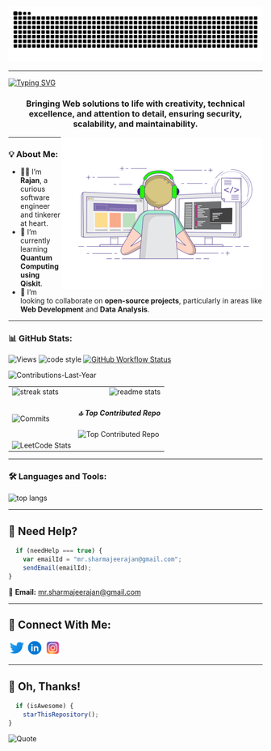 [//]: # (<h2 align="center" style="color: rebeccapurple;">Hi there 👋, Welcome to my Github page!</h2>)

[![iRajan's Isometric GitHub Calendar](https://github.com/SharmaRajan/SharmaRajan/blob/output/github-contribution-grid-snake.svg)](https://github.com/SharmaRajan)

---

[![Typing SVG](https://readme-typing-svg.demolab.com?font=Fira+Code&pause=5&color=6A5ACD&width=720&lines=Hi,+I'm+Rajan+Sharma.;I+am+currently+working+as+a+Full-Stack+Developer)](https://git.io/typing-svg)


<h3 align="center">Bringing Web solutions to life with creativity, technical excellence, and attention to detail,
ensuring security, scalability, and maintainability.</h3>

<img align="right" alt="Coding" width="400" src="https://raw.githubusercontent.com/devSouvik/devSouvik/master/gif3.gif">

---

### 💡 About Me:

- 👨‍💻 I’m **Rajan**, a curious software engineer and tinkerer at heart.
- 🌱 I’m currently learning **Quantum Computing using Qiskit**.
- 💞 I’m looking to collaborate on **open-source projects**, particularly in areas like **Web Development** and **Data
  Analysis**.

---



### 📊 GitHub Stats:

[//]: # (#### Profile views counter 👁️‍🗨️)
[//]: # ([![Rajan Sharma profile views]&#40;https://u8views.com/api/v1/github/profiles/7869344/views/day-week-month-total-count.svg&#41;]&#40;https://u8views.com/github/SharmaRajan&#41;)


![Views](https://komarev.com/ghpvc/?username=SharmaRajan)
![code style](https://img.shields.io/badge/code_style-prettier-ff69b4.svg?style=flat-square)
[![GitHub Workflow Status](https://img.shields.io/github/actions/workflow/status/platane/platane/main.yml?label=action&style=flat-square)](https://github.com/SharmaRajan/SharmaRajan/blob/master/.github/workflows/MAIN.yml)



[//]: # (![GitHub Activity Graph]&#40;https://github-readme-activity-graph.vercel.app/graph?username=SharmaRajan&theme=react-dark&#41;)

![Contributions-Last-Year](http://github-profile-summary-cards.vercel.app/api/cards/profile-details?username=SharmaRajan&theme=solarized)


[//]: # (<div  align=center>)
[//]: # (<img src="http://github-profile-summary-cards.vercel.app/api/cards/profile-details?username=SharmaRajan&theme=solarized" alt="Contributions-Last-Year" />)
[//]: # (</div>)

<table align="center">
  <tr>
    <td >
      <img src="https://github-readme-streak-stats-salesp07.vercel.app/?user=SharmaRajan&count_private=true&theme=react&border_radius=10" alt="streak stats"/>
 </td>
    <td align="right">
      <img src="https://github-readme-stats-salesp07.vercel.app/api?username=SharmaRajan&count_private=true&show_icons=true&theme=react&rank_icon=github&border_radius=10" alt="readme stats" />
 </td>
  </tr>
<tr>
  <td>
<img src="http://github-profile-summary-cards.vercel.app/api/cards/productive-time?username=SharmaRajan&theme=solarized&utcOffset=8&border_radius=10" alt="Commits" />
</td>
<td>
<h5>🔝 Top Contributed Repo</h5>
<img src="https://github-contributor-stats.vercel.app/api?username=SharmaRajan&limit=5&theme=react&combine_all_yearly_contributions=true&border_radius=10" alt="Top Contributed Repo" />
</td>
</tr>
<tr>
<td>
<img src="https://leetcard.jacoblin.cool/SharmaRajan?font=Dancing_Script&theme=dark&border_radius=10" alt="LeetCode Stats" />
</td>
</tr>
</table>




[//]: # (<div align=center>)
[//]: # (    <img width=390 src="https://github-readme-streak-stats-salesp07.vercel.app/?user=SharmaRajan&count_private=true&theme=react&border_radius=10" alt="streak stats"/>)
[//]: # (    <img width=390 src="https://github-readme-stats-salesp07.vercel.app/api?username=SharmaRajan&count_private=true&show_icons=true&theme=react&rank_icon=github&border_radius=10" alt="readme stats" />)
[//]: # (  <br/>)
[//]: # (  <img width=390 src="http://github-profile-summary-cards.vercel.app/api/cards/productive-time?username=SharmaRajan&theme=solarized&utcOffset=8&border_radius=10" alt="Commits" />)
[//]: # ( <div>)
[//]: # (<h5>🔝 Top Contributed Repo</h5>)
[//]: # (<img width=390 src="https://github-contributor-stats.vercel.app/api?username=SharmaRajan&limit=5&theme=react&combine_all_yearly_contributions=true&border_radius=10" alt="Top Contributed Repo" />)
[//]: # (  </div>)
[//]: # (<br />)
[//]: # (  <img width=325 align="center" src="https://leetcard.jacoblin.cool/SharmaRajan?font=Dancing_Script&theme=dark&border_radius=10" alt="LeetCode Stats" />)
[//]: # (</div>)



[//]: # (<div align=center>)
[//]: # (  <img width=390 src="https://github-readme-streak-stats-salesp07.vercel.app/?user=SharmaRajan&count_private=true&theme=react&border_radius=10" alt="streak stats"/>)
[//]: # (  <img width=390 src="https://github-readme-stats-salesp07.vercel.app/api?username=SharmaRajan&count_private=true&show_icons=true&theme=react&rank_icon=github&border_radius=10" alt="readme stats" />)
[//]: # (  <br/>)
[//]: # (  <img width=325 align="center" src="https://github-readme-stats-salesp07.vercel.app/api/top-langs/?username=SharmaRajan&hide=HTML&langs_count=8&layout=compact&theme=react&border_radius=10&size_weight=0.5&count_weight=0.5&exclude_repo=github-readme-stats" alt="top langs" />)
[//]: # (</div>)



[//]: # (<img src="https://leetcard.jacoblin.cool/SharmaRajan?ext=heatmap&font=Dancing_Script&theme=dark" alt="LeetCode Stats" />)

[//]: # (![Last-Year-Stats]&#40;http://github-profile-summary-cards.vercel.app/api/cards/stats?username=SharmaRajan&theme=react&#41;)

[//]: # (![Top-Lang-Repo]&#40;http://github-profile-summary-cards.vercel.app/api/cards/repos-per-language?username=SharmaRajan&theme=react&#41;)

[//]: # (![Top-Lang-Commit]&#40;http://github-profile-summary-cards.vercel.app/api/cards/most-commit-language?username=SharmaRajan&theme=react&#41;)

[//]: # (      <img src="https://github-readme-stats.vercel.app/api?username=SharmaRajan&&rank_icon=github&show_icons=true&theme=radical" alt="LeetCode Stats" />)


[//]: # (### 🔝 Top Contributed Repo)

---

### 🛠️ Languages and Tools:

[//]: # (<p align="left">)

[//]: # (  <a href="https://babeljs.io/" target="_blank" rel="noreferrer"><img src="https://www.vectorlogo.zone/logos/babeljs/babeljs-icon.svg" alt="babel" width="40" height="40"/></a>)

[//]: # (  <a href="https://getbootstrap.com" target="_blank" rel="noreferrer"><img src="https://raw.githubusercontent.com/devicons/devicon/master/icons/bootstrap/bootstrap-plain-wordmark.svg" alt="bootstrap" width="40" height="40"/></a>)

[//]: # (  <!-- Add other tools similarly as in your input -->)

[//]: # (    <a href="https://www.w3schools.com/css/" target="_blank" rel="noreferrer">)

[//]: # (    <img src="https://raw.githubusercontent.com/devicons/devicon/master/icons/css3/css3-original-wordmark.svg" alt="css3" width="40" height="40"/> )

[//]: # (    </a>)

[//]: # (<a href="https://www.docker.com/" target="_blank" rel="noreferrer">)

[//]: # (<img src="https://raw.githubusercontent.com/devicons/devicon/master/icons/docker/docker-original-wordmark.svg" alt="docker" width="40" height="40"/>)

[//]: # (</a> )

[//]: # (<a href="https://expressjs.com" target="_blank" rel="noreferrer"> )

[//]: # (<img src="https://raw.githubusercontent.com/devicons/devicon/master/icons/express/express-original-wordmark.svg" alt="express" width="40" height="40"/> )

[//]: # (</a> )

[//]: # (<a href="https://www.figma.com/" target="_blank" rel="noreferrer">)

[//]: # (<img src="https://www.vectorlogo.zone/logos/figma/figma-icon.svg" alt="figma" width="40" height="40"/>)

[//]: # (</a> )

[//]: # (<a href="https://firebase.google.com/" target="_blank" rel="noreferrer"> )

[//]: # (<img src="https://www.vectorlogo.zone/logos/firebase/firebase-icon.svg" alt="firebase" width="40" height="40"/> )

[//]: # (</a>)

[//]: # (<a href="https://git-scm.com/" target="_blank" rel="noreferrer"> )

[//]: # (<img src="https://www.vectorlogo.zone/logos/git-scm/git-scm-icon.svg" alt="git" width="40" height="40"/> )

[//]: # (</a> <a href="https://www.gtk.org/" target="_blank" rel="noreferrer"> )

[//]: # (<img src="https://upload.wikimedia.org/wikipedia/commons/7/71/GTK_logo.svg" alt="gtk" width="40" height="40"/> )

[//]: # (</a> )

[//]: # (<a href="https://www.w3.org/html/" target="_blank" rel="noreferrer"> )

[//]: # (<img src="https://raw.githubusercontent.com/devicons/devicon/master/icons/html5/html5-original-wordmark.svg" alt="html5" width="40" height="40"/>)

[//]: # (</a>)

[//]: # (<a href="https://developer.mozilla.org/en-US/docs/Web/JavaScript" target="_blank" rel="noreferrer">)

[//]: # (<img src="https://raw.githubusercontent.com/devicons/devicon/master/icons/javascript/javascript-original.svg" alt="javascript" width="40" height="40"/>)

[//]: # (</a> )

[//]: # (<a href="https://jestjs.io" target="_blank" rel="noreferrer"> <img src="https://www.vectorlogo.zone/logos/jestjsio/jestjsio-icon.svg" alt="jest" width="40" height="40"/>)

[//]: # (</a>)

[//]: # (<a href="https://www.mongodb.com/" target="_blank" rel="noreferrer">)

[//]: # (<img src="https://raw.githubusercontent.com/devicons/devicon/master/icons/mongodb/mongodb-original-wordmark.svg" alt="mongodb" width="40" height="40"/> </a> <a href="https://www.mysql.com/" target="_blank" rel="noreferrer"> <img src="https://raw.githubusercontent.com/devicons/devicon/master/icons/mysql/mysql-original-wordmark.svg" alt="mysql" width="40" height="40"/> </a> <a href="https://nextjs.org/" target="_blank" rel="noreferrer"> <img src="https://cdn.worldvectorlogo.com/logos/nextjs-2.svg" alt="nextjs" width="40" height="40"/> </a> <a href="https://www.nginx.com" target="_blank" rel="noreferrer"> <img src="https://raw.githubusercontent.com/devicons/devicon/master/icons/nginx/nginx-original.svg" alt="nginx" width="40" height="40"/> </a> <a href="https://nodejs.org" target="_blank" rel="noreferrer"> <img src="https://raw.githubusercontent.com/devicons/devicon/master/icons/nodejs/nodejs-original-wordmark.svg" alt="nodejs" width="40" height="40"/> </a> <a href="https://postman.com" target="_blank" rel="noreferrer"> <img src="https://www.vectorlogo.zone/logos/getpostman/getpostman-icon.svg" alt="postman" width="40" height="40"/> </a> <a href="https://reactjs.org/" target="_blank" rel="noreferrer"> <img src="https://raw.githubusercontent.com/devicons/devicon/master/icons/react/react-original-wordmark.svg" alt="react" width="40" height="40"/> </a> <a href="https://redux.js.org" target="_blank" rel="noreferrer"> <img src="https://raw.githubusercontent.com/devicons/devicon/master/icons/redux/redux-original.svg" alt="redux" width="40" height="40"/> </a> <a href="https://sass-lang.com" target="_blank" rel="noreferrer"> <img src="https://raw.githubusercontent.com/devicons/devicon/master/icons/sass/sass-original.svg" alt="sass" width="40" height="40"/> </a> <a href="https://tailwindcss.com/" target="_blank" rel="noreferrer"> <img src="https://www.vectorlogo.zone/logos/tailwindcss/tailwindcss-icon.svg" alt="tailwind" width="40" height="40"/> </a> <a href="https://www.typescriptlang.org/" target="_blank" rel="noreferrer"> <img src="https://raw.githubusercontent.com/devicons/devicon/master/icons/typescript/typescript-original.svg" alt="typescript" width="40" height="40"/> </a> <a href="https://webpack.js.org" target="_blank" rel="noreferrer"> <img src="https://raw.githubusercontent.com/devicons/devicon/d00d0969292a6569d45b06d3f350f463a0107b0d/icons/webpack/webpack-original-wordmark.svg" alt="webpack" width="40" height="40"/> )

[//]: # (</a> )

[//]: # (</p>)

[//]: # (<img align="center" src="https://github-readme-stats.vercel.app/api/top-langs/?username=SharmaRajan&layout=compact&hide_border=true&&langs_count=10&show_icons=true&theme=transparent" />)

<img align="center" src="https://github-readme-stats-salesp07.vercel.app/api/top-langs/?username=SharmaRajan&hide=HTML&langs_count=8&layout=compact&theme=react&border_radius=10&size_weight=0.5&count_weight=0.5&exclude_repo=github-readme-stats" alt="top langs" />

[//]: # ([![Typescript Badge]&#40;https://img.shields.io/badge/-Typescript-007acc?style=for-the-badge&labelColor=black&logo=typescript&logoColor=007acc&#41;]&#40;#&#41; )
[//]: # ([![Nodejs Badge]&#40;https://img.shields.io/badge/-Nodejs-3C873A?style=for-the-badge&labelColor=black&logo=node.js&logoColor=3C873A&#41;]&#40;#&#41; )
[//]: # ([![GraphQL Badge]&#40;https://img.shields.io/badge/-GraphQl-e535ab?style=for-the-badge&labelColor=black&logo=node.js&logoColor=e535ab&#41;]&#40;#&#41;)




[//]: # (---)

[//]: # (## 🎵 Spotify Now Playing)

[//]: # ([![Spotify]&#40;https://novatorem-mu.vercel.app/api/spotify&#41;]&#40;https://open.spotify.com/user/your_spotify_id&#41;)

---


## 📩 Need Help?

```javascript
  if (needHelp === true) {
    var emailId = "mr.sharmajeerajan@gmail.com";
    sendEmail(emailId);
}
```

💌 **Email:** [mr.sharmajeerajan@gmail.com](mailto:mr.sharmajeerajan@gmail.com)

---

## 📘 Connect With Me:

<a href="https://x.com/RajanS5259"><img src="images5/twitter.png" width="32px" height="32px"></a>
<a href="https://www.linkedin.com/in/rajan-kumar-sharma-709a17229/"><img src="images5/linkedin.png" width="32px" height="32px"></a>
<a href="https://www.instagram.com/impervious.aviral/"><img src="images5/instagram-144.png" width="32px" height="32px"></a>

[//]: # (<a href="https://www.hackerrank.com/mr_sharmajeeraj1" target="blank"><img align="center" src="https://raw.githubusercontent.com/rahuldkjain/github-profile-readme-generator/master/src/images/icons/Social/hackerrank.svg" height="32px" width="32px" /></a>)

[//]: # (<a href="#"><img src="images5/meta-96.png" width="32px" height="32px"></a>)


[//]: # ([![Twitter Badge]&#40;https://img.shields.io/badge/-@RajanS5259-1ca0f1?style=flat&labelColor=1ca0f1&logo=twitter&logoColor=white&link=https://twitter.com/RajanS5259&#41;]&#40;https://twitter.com/RajanS5259&#41;)
[//]: # ([![Linkedin Badge]&#40;https://img.shields.io/badge/-Rajan_Sharma-0e76a8?style=flat&labelColor=0e76a8&logo=linkedin&logoColor=white&#41;]&#40;https://www.linkedin.com/in/rajan-kumar-sharma-709a17229&#41;)
[//]: # ([![Instagram Badge]&#40;https://img.shields.io/badge/-@impervious.aviral-e84393?style=flat&labelColor=e84393&logo=instagram&logoColor=white&#41;]&#40;https://www.instagram.com/impervious.aviral/&#41;)
[//]: # ([![Mail Badge]&#40;https://img.shields.io/badge/-Rajan_Sharma-c0392b?style=flat&labelColor=c0392b&logo=gmail&logoColor=white&#41;]&#40;mailto:mr.sharmajeerajan@gmail.com&#41;)

[//]: # ([![Youtube Badge]&#40;https://img.shields.io/badge/-Maksym_Rudnyi-e74c3c?style=flat&labelColor=e74c3c&logo=youtube&logoColor=white&#41;]&#40;https://youtube.com/@MaksymRudnyi?si=rYeYSkEaREqugOCt&#41;)
[//]: # ([![Youtube Travel Badge]&#40;https://img.shields.io/badge/-Travels_And_Code-e74c3c?style=flat&labelColor=e74c3c&logo=youtube&logoColor=white&#41;]&#40;https://youtube.com/@TravelsCode?si=YETDFWm1lvKodZW9&#41;)

---

## 🌟 Oh, Thanks!

```javascript
  if (isAwesome) {
    starThisRepository();
}
```

![Quote](https://quotes-github-readme.vercel.app/api?type=horizontal&theme=radical)


